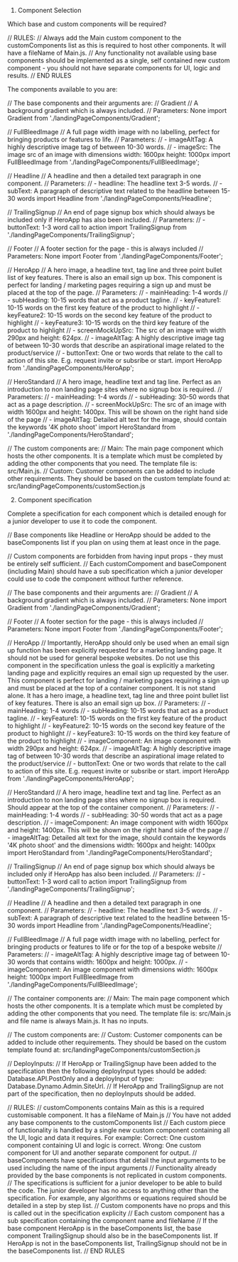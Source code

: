 1. Component Selection

Which base and custom components will be required?

// RULES:
// Always add the Main custom component to the customComponents list as this is required to host other components. It will have a fileName of Main.js.
// Any functionality not available using base components should be implemented as a single, self contained new custom component - you should not have separate components for UI, logic and results.
// END RULES

The components available to you are:

// The base components and their arguments are:
// Gradient
// A background gradient which is always included.
// Parameters: None
import Gradient from './landingPageComponents/Gradient';

// FullBleedImage
// A full page width image with no labelling, perfect for bringing products or features to life.
// Parameters:
// - imageAltTag: A highly descriptive image tag of between 10-30 words.
// - imageSrc: The image src of an image with dimensions width: 1600px height: 1000px
import FullBleedImage from './landingPageComponents/FullBleedImage';

// Headline
// A headline and then a detailed text paragraph in one component.
// Parameters:
// - headline: The headline text 3-5 words.
// - subText: A paragraph of descriptive text related to the headline between 15-30 words
import Headline from './landingPageComponents/Headline';

// TrailingSignup
// An end of page signup box which should always be included only if HeroApp has also been included.
// Parameters:
// - buttonText: 1-3 word call to action
import TrailingSignup from './landingPageComponents/TrailingSignup';

// Footer
// A footer section for the page - this is always included
// Parameters: None
import Footer from './landingPageComponents/Footer';

// HeroApp
// A hero image, a headline text, tag line and three point bullet list of key features. There is also an email sign up box. This component is perfect for landing / marketing pages requiring a sign up and must be placed at the top of the page.
// Parameters:
// - mainHeading: 1-4 words
// - subHeading: 10-15 words that act as a product tagline.
// - keyFeature1: 10-15 words on the first key feature of the product to highlight
// - keyFeature2: 10-15 words on the second key feature of the product to highlight
// - keyFeature3: 10-15 words on the third key feature of the product to highlight
// - screenMockUpSrc: The src of an image with width 290px and height: 624px.
// - imageAltTag: A highly descriptive image tag of between 10-30 words that describe an aspirational image related to the product/service
// - buttonText: One or two words that relate to the call to action of this site. E.g. request invite or subsribe or start.
import HeroApp from './landingPageComponents/HeroApp';

// HeroStandard
// A hero image, headline text and tag line. Perfect as an introduction to non landing page sites where no signup box is required.
// Parameters:
// - mainHeading: 1-4 words
// - subHeading: 30-50 words that act as a page description.
// - screenMockUpSrc: The src of an image with width 1600px and height: 1400px. This will be shown on the right hand side of the page
// - imageAltTag: Detailed alt text for the image, should contain the keywords '4K photo shoot'
import HeroStandard from './landingPageComponents/HeroStandard';

// The custom components are:
// Main: The main page component which hosts the other components. It is a template which must be completed by adding the other components that you need. The template file is: src/Main.js.
// Custom: Customer components can be added to include other requirements. They should be based on the custom template found at: src/landingPageComponents/customSection.js

2. Component specification

Complete a specification for each component which is detailed enough for a junior developer to use it to code the component.

// Base components like Headline or HeroApp should be added to the baseComponents list if you plan on using them at least once in the page.

// Custom components are forbidden from having input props - they must be entirely self sufficient.
// Each customCompoment and baseComponent (including Main) should have a sub specification which a junior developer could use to code the component without further reference.

// The base components and their arguments are:
// Gradient
// A background gradient which is always included.
// Parameters: None
import Gradient from './landingPageComponents/Gradient';

// Footer
// A footer section for the page - this is always included
// Parameters: None
import Footer from './landingPageComponents/Footer';

// HeroApp
// Importantly, HeroApp should only be used when an email sign up function has been explicitly requested for a marketing landing page. It should not be used for general bespoke websites. Do not use this component in the specification unless the goal is explicitly a marketing landing page and explicitly requires an email sign up requested by the user. This component is perfect for landing / marketing pages requiring a sign up and must be placed at the top of a container component. It is not stand alone. It has a hero image, a headline text, tag line and three point bullet list of key features. There is also an email sign up box.
// Parameters:
// - mainHeading: 1-4 words
// - subHeading: 10-15 words that act as a product tagline.
// - keyFeature1: 10-15 words on the first key feature of the product to highlight
// - keyFeature2: 10-15 words on the second key feature of the product to highlight
// - keyFeature3: 10-15 words on the third key feature of the product to highlight
// - imageComponent: An image component with width 290px and height: 624px.
// - imageAltTag: A highly descriptive image tag of between 10-30 words that describe an aspirational image related to the product/service
// - buttonText: One or two words that relate to the call to action of this site. E.g. request invite or subsribe or start.
import HeroApp from './landingPageComponents/HeroApp';

// HeroStandard
// A hero image, headline text and tag line. Perfect as an introduction to non landing page sites where no signup box is required. Should appear at the top of the container component.
// Parameters:
// - mainHeading: 1-4 words
// - subHeading: 30-50 words that act as a page description.
// - imageComponent: An image component with width 1600px and height: 1400px. This will be shown on the right hand side of the page
// - imageAltTag: Detailed alt text for the image, should contain the keywords '4K photo shoot' and the dimensions width: 1600px and height: 1400px
import HeroStandard from './landingPageComponents/HeroStandard';

// TrailingSignup
// An end of page signup box which should always be included only if HeroApp has also been included.
// Parameters:
// - buttonText: 1-3 word call to action
import TrailingSignup from './landingPageComponents/TrailingSignup';

// Headline
// A headline and then a detailed text paragraph in one component.
// Parameters:
// - headline: The headline text 3-5 words.
// - subText: A paragraph of descriptive text related to the headline between 15-30 words
import Headline from './landingPageComponents/Headline';

// FullBleedImage
// A full page width image with no labelling, perfect for bringing products or features to life or for the top of a bespoke website
// Parameters:
// - imageAltTag: A highly descriptive image tag of between 10-30 words that contains width: 1600px and height: 1000px.
// - imageComponent: An image component with dimensions width: 1600px height: 1000px
import FullBleedImage from './landingPageComponents/FullBleedImage';

// The container components are:
// Main: The main page component which hosts the other components. It is a template which must be completed by adding the other components that you need. The template file is: src/Main.js and file name is always Main.js. It has no inputs.

// The custom components are:
// Custom: Customer components can be added to include other requirements. They should be based on the custom template found at: src/landingPageComponents/customSection.js

// DeployInputs:
// If HeroApp or TrailingSignup have been added to the specification then the following deployInput types should be added: Database.API.PostOnly and a deployInput of type: Database.Dynamo.Admin.SiteUrl.
// If HeroApp and TrailingSignup are not part of the specification, then no deployInputs should be added.

// RULES:
// customComponents contains Main as this is a required customisable component. It has a fileName of Main.js
// You have not added any base components to the customComponents list
// Each custom piece of functionality is handled by a single new custom component containing all the UI, logic and data it requires. For example: Correct: One custom component containing UI and logic is correct. Wrong: One custom component for UI and another separate component for output.
// baseComponents have specifications that detail the input arguments to be used including the name of the input arguments
// Functionality already provided by the base components is not replicated in custom components.
// The specifications is sufficient for a junior developer to be able to build the code. The junior developer has no access to anything other than the specification. For example, any algorithms or equations required should be detailed in a step by step list.
// Custom components have no props and this is called out in the specification explicity
// Each custom component has a sub specification containing the component name and fileName
// If the base component HeroApp is in the baseComponents list, the base component TrailingSignup should also be in the baseComponents list. If HeroApp is not in the baseComponents list, TrailingSignup should not be in the baseComponents list.
// END RULES
